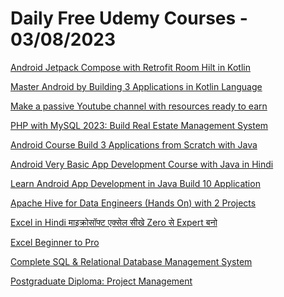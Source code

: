 # Daily Free Udemy Courses - 03/08/2023

[Android Jetpack Compose with Retrofit Room Hilt in Kotlin](https://www.udemy.com/course/android-jetpack-compose-retrofit-room-hilt/?couponCode=5577FC20D3C925CACAB0)
[Master Android by Building 3 Applications in Kotlin Language](https://www.udemy.com/course/master-android-by-building-3-applications-in-kotlin-language/?couponCode=B2165067DCD4A47B2FE6)
[Make a passive Youtube channel with resources ready to earn](https://www.udemy.com/course/make-passive-income-with-youtube/?couponCode=A9D0B2EBA6416E19D678)
[PHP with MySQL 2023: Build Real Estate Management System](https://www.udemy.com/course/php-with-mysql-2023-build-real-estate-management-system/?couponCode=PHPREALESTATE36)
[Android Course Build 3 Applications from Scratch with Java](https://www.udemy.com/course/android-course-build-3-applications-from-scratch-with-java/?couponCode=372C75577600CEEFA1FC)
[Android Very Basic App Development Course with Java in Hindi](https://www.udemy.com/course/android-very-basic-app-development-course-with-java-in-hindi/?couponCode=EDE59A243BE518BB68D0)
[Learn Android App Development in Java Build 10 Application](https://www.udemy.com/course/learn-android-app-development-in-hindi-build-10-application/?couponCode=0460D3BF34A5AD9C7606)
[Apache Hive for Data Engineers (Hands On) with 2 Projects](https://www.udemy.com/course/apache-hive-for-data-engineers-hands-on/?couponCode=EFA50DA6607CBA0C3265)
[Excel in Hindi माइक्रोसॉफ्ट एक्सेल सीखे Zero से Expert बनो](https://www.udemy.com/course/expert-in-excel/?couponCode=LIMITED1)
[Excel Beginner to Pro](https://www.udemy.com/course/pro-excel/?couponCode=LIMITED1)
[Complete SQL & Relational Database Management System](https://www.udemy.com/course/complete-sql/?couponCode=LIMITED1)
[Postgraduate Diploma: Project Management](https://www.udemy.com/course/project-managers/?couponCode=0B235556E71883EE2312)
